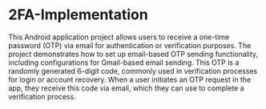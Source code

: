 # 2FA-Implementation
This Android application project allows users to receive a one-time password (OTP) via email for authentication or verification purposes. The project demonstrates how to set up email-based OTP sending functionality, including configurations for Gmail-based email sending. This OTP is a randomly generated 6-digit code, commonly used in verification processes for login or account recovery. When a user initiates an OTP request in the app, they receive this code via email, which they can use to complete a verification process.
